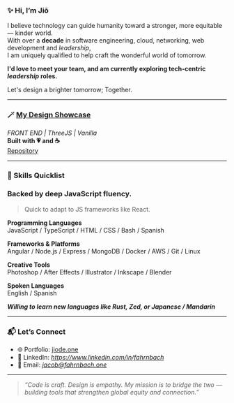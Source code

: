 ### ✨ Hi, I’m Jiō
I believe technology can guide humanity toward a stronger, more equitable — kinder world.  
With over a **decade** in software engineering, cloud, networking, web development and *leadership*,  
I am uniquely qualified to help craft the wonderful world of tomorrow.

__I'd love to meet your team, and am currently exploring tech-centric ***leadership*** roles.__

Let's design a brighter tomorrow; Together.

---

### 🪄 [My Design Showcase](https://jiode.one)
*FRONT END | ThreeJS | Vanilla*  
**Built with 💗 and  ☕️**  
[Repository](https://github.com/fahrnbach/portfolio-site  )

---

### 🎋 Skills Quicklist

### Backed by deep JavaScript fluency.
>Quick to adapt to JS frameworks like React.

**Programming Languages**  
JavaScript / TypeScript / HTML / CSS / Bash / Spanish

**Frameworks & Platforms**  
Angular / Node.js / Express / MongoDB / Docker / AWS / Git / Linux

**Creative Tools**  
Photoshop / After Effects / Illustrator / Inkscape / Blender

**Spoken Languages**  
English / Spanish  

***Willing to learn new languages like Rust, Zed, or Japanese / Mandarin***

---

### 📬 Let’s Connect

- 🌐 Portfolio: [jiode.one](https://jiode.one)
- 💼 LinkedIn: *https://www.linkedin.com/in/fahrnbach*
- 📧 Email: *jacob@fahrnbach.one*

---

> *“Code is craft. Design is empathy. My mission is to bridge the two — building tools that strengthen global equity and connection.”*
